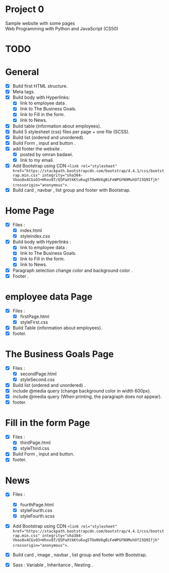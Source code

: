 # Project 0

Sample website with some pages  
Web Programming with Python and JavaScript (CS50)  

# TODO

# General

- [x] Build first HTML structure.  
- [x] Meta tags.  
- [x] Build body with Hyperlinks:  
	- [x] link to employee data .  
	- [x] link to The Business Goals.  
	- [x] link to Fill in the form.  
	- [x] link to News.  
- [x] Build table (information about employees).  
- [x] Build 5 stylesheet (css) files per page + one file (SCSS).  
- [x] Build list (ordered and unordered).  
- [x] Build Form , input and button .  
- [x] add footer the website .  
	- [x] posted by omran badawi.  
	- [x] link to my email.  
- [x] Add Bootstrap using CDN `<link rel="stylesheet" href="https://stackpath.bootstrapcdn.com/bootstrap/4.4.1/css/bootstrap.min.css"
    integrity="sha384-Vkoo8x4CGsO3+Hhxv8T/Q5PaXtkKtu6ug5TOeNV6gBiFeWPGFN9MuhOf23Q9Ifjh" crossorigin="anonymous">`.   
- [x] Build card , navbar , list group and footer with Bootstrap.    
  
# Home Page  

- [x] Files :  
	- [x] index.html    
	- [x] styleindex.css  
- [x] Build body with Hyperlinks :   
	- [x] link to employee data .  
	- [x] link to The Business Goals.  
	- [x] link to Fill in the form.  
	- [x] link to News.   
- [x] Paragraph selection change color and background color .  
- [x] Footer .  

# employee data Page 

- [x] Files : 
	- [x] firstPage.html
	- [x] styleFirst.css
- [x] Build Table (information about employees).
- [x] footer.

# The Business Goals Page  

- [x] Files :   
	- [x] secondPage.html  
	- [x] styleSecond.css   
- [x] Build list (ordered and unordered) .  
- [x] include @media query (change background color in width 600px).  
- [x] include @media query (When printing, the paragraph does not appear).  
- [x] footer.  

# Fill in the form Page 

- [x] Files :   
	- [x] thirdPage.html  
	- [x] styleThird.css  
- [x] Build Form , input and button.  
- [x] footer.  

# News

- [x] Files :    
	- [x] fourthPage.html  
	- [x] styleFourth.css  
	- [x] styleFourth.scss  
- [x] Add Bootstrap using CDN `<link rel="stylesheet" href="https://stackpath.bootstrapcdn.com/bootstrap/4.4.1/css/bootstrap.min.css"
    integrity="sha384-Vkoo8x4CGsO3+Hhxv8T/Q5PaXtkKtu6ug5TOeNV6gBiFeWPGFN9MuhOf23Q9Ifjh" crossorigin="anonymous">`.  
- [x] Build card , image , navbar , list group and footer with Bootstrap.  
- [x] Sass : Variable , Inheritance , Nesting .  
	
